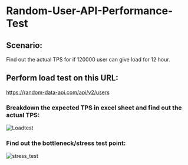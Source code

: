 # Random-User-API-Performance-Test

## Scenario:
Find out the actual TPS for if 120000 user can give load for 12 hour.

## Perform load test on this URL:
https://random-data-api.com/api/v2/users

### Breakdown the expected TPS in excel sheet and find out the actual TPS:
![Loadtest](https://user-images.githubusercontent.com/52671754/215353406-3daedef0-f12b-4d92-829b-a423d6a9acca.png)

### Find out the bottleneck/stress test point:
![stress_test](https://user-images.githubusercontent.com/52671754/215774130-acb08a8a-7916-42fc-bf82-480926357ec2.png)
